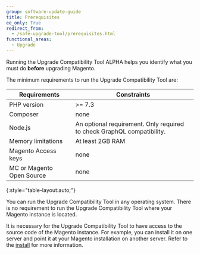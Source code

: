 ```yaml
---
group: software-update-guide
title: Prerequisites
ee_only: True
redirect_from:
  - /safe-upgrade-tool/prerequisites.html
functional_areas:
  - Upgrade
---
```


Running the Upgrade Compatibility Tool ALPHA helps you identify what you must do **before** upgrading Magento.

The minimum requirements to run the Upgrade Compatibility Tool are:

| **Requirements** | **Constraints** |
|----------------|-----------------|
| PHP version| >= 7.3 |
| Composer | none |
| Node.js | An optional requirement. Only required to check GraphQL compatibility. |
| Memory limitations | At least 2GB RAM |
| Magento Access keys | none |
| MC or Magento Open Source | none |
{:style="table-layout:auto;"}

You can run the Upgrade Compatibility Tool in any operating system. There is no requirement to run the Upgrade Compatibility Tool where your Magento instance is located.

It is necessary for the Upgrade Compatibility Tool to have access to the source code of the Magento instance. For example, you can install it on one server and point it at your Magento installation on another server. Refer to the [install]({{site.baseurl}}/upgrade-compatibility-tool/install.html#install) for more information.
